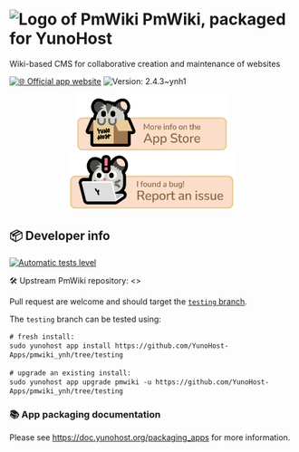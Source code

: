 <!--
N.B.: This README was automatically generated by <https://github.com/YunoHost/apps_tools/blob/main/readme_generator>
It shall NOT be edited by hand.
-->

<h1>
  <img src="https://raw.githubusercontent.com/YunoHost/apps/master/logos/pmwiki.png" width="32px" alt="Logo of PmWiki">
  PmWiki, packaged for YunoHost
</h1>

Wiki-based CMS for collaborative creation and maintenance of websites

[![🌐 Official app website](https://img.shields.io/badge/Official_app_website-darkgreen?style=for-the-badge)](https://www.pmwiki.org)
![Version: 2.4.3~ynh1](https://img.shields.io/badge/Version-2.4.3~ynh1-rgba(0,150,0,1)?style=for-the-badge)

<div align="center">
<a href="https://apps.yunohost.org/app/pmwiki"><img height="100px" src="https://github.com/YunoHost/yunohost-artwork/raw/refs/heads/main/badges/neopossum-badges/badge_more_info_on_the_appstore.svg"/></a>
<a href="https://github.com/YunoHost-Apps/pmwiki_ynh/issues"><img height="100px" src="https://github.com/YunoHost/yunohost-artwork/raw/refs/heads/main/badges/neopossum-badges/badge_report_an_issue.svg"/></a>
</div>

## 📦 Developer info

[![Automatic tests level](https://apps.yunohost.org/badge/cilevel/pmwiki)](https://ci-apps.yunohost.org/ci/apps/pmwiki/)

🛠️ Upstream PmWiki repository: <>

Pull request are welcome and should target the [`testing` branch](https://github.com/YunoHost-Apps/pmwiki_ynh/tree/testing).

The `testing` branch can be tested using:
```
# fresh install:
sudo yunohost app install https://github.com/YunoHost-Apps/pmwiki_ynh/tree/testing

# upgrade an existing install:
sudo yunohost app upgrade pmwiki -u https://github.com/YunoHost-Apps/pmwiki_ynh/tree/testing
```

### 📚 App packaging documentation

Please see <https://doc.yunohost.org/packaging_apps> for more information.